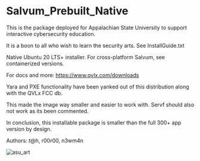# Salvum_Prebuilt_Native
This is the package deployed for Appalachian State University to support interactive cybersecurity education.

It is a boon to all who wish to learn the security arts. See InstallGuide.txt

Native Ubuntu 20 LTS+ installer. For cross-platform Salvum, see containerized versions.

For docs and more: https://www.qvlx.com/downloads

Yara and PXE functionality have been yanked out of this distribution along with the QVLx FCC db.

This made the image way smaller and easier to work with. Servf should also not work as its been commented.

In conclusion, this installable package is smaller than the full 300+ app version by design.

Authors: $t@$h, r00r00, n3wm4n

![asu_art](https://github.com/STashakkori/Salvum_Prebuilt_Native/assets/4257899/49cdcad0-1157-4be9-b630-cd21217f1f4c)
